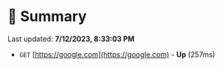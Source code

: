 # 📖 Summary
Last updated: **7/12/2023, 8:33:03 PM**

- `GET` [https://google.com](https://google.com) - **Up** (257ms)
